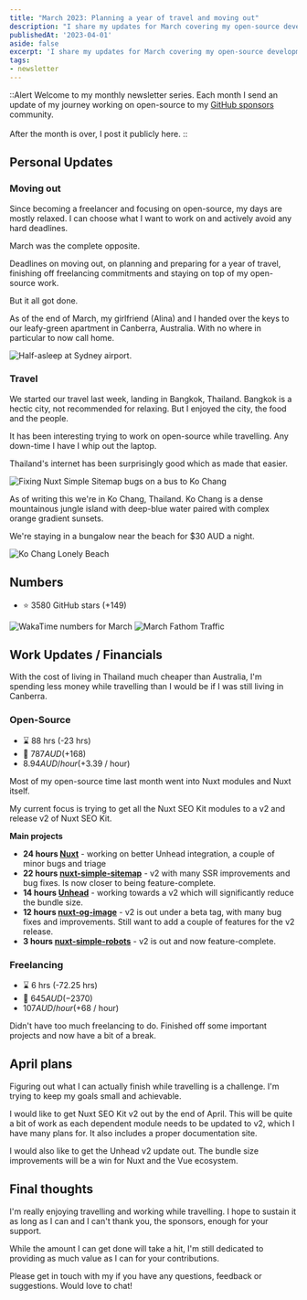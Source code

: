 ```yaml
---
title: "March 2023: Planning a year of travel and moving out"
description: "I share my updates for March covering my open-source development, financials and personal updates."
publishedAt: '2023-04-01'
aside: false
excerpt: 'I share my updates for March covering my open-source development, financials and personal updates'
tags:
- newsletter
---
```



::Alert
Welcome to my monthly newsletter series.
Each month I send an update of my journey working on open-source to my <a href="https://github.com/harlan-zw/" target="_blank">GitHub sponsors</a> community.
<br><br>
After the month is over, I post it publicly here.
::


## Personal Updates

### Moving out

Since becoming a freelancer and focusing on open-source, my days are mostly relaxed. I can choose what I want to work
on and actively avoid any hard deadlines. 

March was the complete opposite.

Deadlines on moving out, on planning and preparing for a year of travel, finishing off freelancing commitments
and staying on top of my open-source work.

But it all got done.

As of the end of March, my girlfriend (Alina) and I handed over the keys to our leafy-green apartment in Canberra, Australia. 
With no where in particular to now call home.

<Image src="/march-travel.png" alt="Half-asleep at Sydney airport." />


### Travel

We started our travel last week, landing in Bangkok, Thailand. Bangkok is a hectic city, not recommended for relaxing.
But I enjoyed the city, the food and the people.

It has been interesting trying to work on open-source while travelling. Any down-time I have I whip out the laptop.

Thailand's internet has been surprisingly good which as made that easier.

<Image src="/march-laptop-bus.png" alt="Fixing Nuxt Simple Sitemap bugs on a bus to Ko Chang" />

As of writing this we're in Ko Chang, Thailand. Ko Chang is a dense mountainous jungle island with deep-blue water paired with complex orange gradient sunsets.

We're staying in a bungalow near the beach for $30 AUD a night.

<Image src="/march-ko-chang.png" alt="Ko Chang Lonely Beach" />


## Numbers

- ⭐ 3580 GitHub stars (+149)

<Image src="/march-numbers.png" alt="WakaTime numbers for March" />

<Image src="/march-fathom.png" alt="March Fathom Traffic" />

## Work Updates / Financials

With the cost of living in Thailand much cheaper than Australia, I'm spending less money while travelling than I would be 
if I was still living in Canberra.

### Open-Source

- ⌛ 88 hrs  (-23 hrs)
- 💸 $787 AUD (+$168)
- $8.94 AUD / hour (+$3.39 / hour)

Most of my open-source time last month went into Nuxt modules and Nuxt itself. 

My current focus is trying to get all the Nuxt SEO Kit modules to a v2 and release v2 of Nuxt SEO Kit.

**Main projects**

- **24 hours [Nuxt](https://github.com/nuxt/nuxt)** - working on better Unhead integration, a couple of minor bugs and triage
- **22 hours [nuxt-simple-sitemap](https://github.com/harlan-zw/nuxt-simple-sitemap)** - v2 with many SSR improvements and bug fixes. Is now closer to being feature-complete.
- **14 hours [Unhead](https://github.com/unjs/unhead)** - working towards a v2 which will significantly reduce the bundle size.
- **12 hours [nuxt-og-image](https://github.com/harlan-zw/nuxt-og-image)** - v2 is out under a beta tag, with many bug fixes and improvements. Still want to add a couple of features for the v2 release.
- **3 hours [nuxt-simple-robots](https://github.com/harlan-zw/nuxt-simple-robots)** - v2 is out and now feature-complete.

### Freelancing

- ⌛ 6 hrs (-72.25 hrs)
- 💸 $645 AUD (-$2370)
- $107 AUD / hour (+$68 / hour)

Didn't have too much freelancing to do. Finished off some important projects and now have a bit of a break.

## April plans

Figuring out what I can actually finish while travelling is a challenge. I'm trying to keep my goals small and achievable.

I would like to get Nuxt SEO Kit v2 out by the end of April. This will be quite a bit of work as each dependent module 
needs to be updated to v2, which I have many plans for. It also includes a proper documentation site.

I would also like to get the Unhead v2 update out. The bundle size improvements will be a win for Nuxt and the Vue ecosystem.

## Final thoughts

I'm really enjoying travelling and working while travelling. I hope to sustain it as long as I can and I can't thank you,
the sponsors, enough for your support.

While the amount I can get done will take a hit, I'm still dedicated to providing as much value
as I can for your contributions.

Please get in touch with my if you have any questions, feedback or suggestions. Would love to chat!
